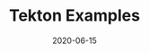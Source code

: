 ---
date: '2020-06-15'
description: 'A collection of examples for Tekton

  '
lastmod: '2020-06-15'
patterns:
- Deployment
readme: true
repo: https://github.com/BrianMMcClain/tekton-examples
summary:
- A collection of examples for Tekton
tags:
- CI-CD
- Tekton
team:
- Brian McClain
title: Tekton Examples
topics:
- CI-CD
---